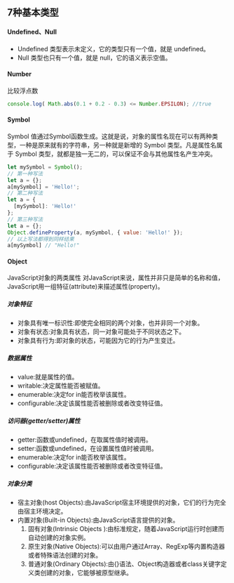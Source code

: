## 7种基本类型
#### Undefined、Null
+ Undefined 类型表示未定义，它的类型只有一个值，就是 undefined。
+ Null 类型也只有一个值，就是 null，它的语义表示空值。

#### Number
比较浮点数
```js
console.log( Math.abs(0.1 + 0.2 - 0.3) <= Number.EPSILON); //true
```
#### Symbol
Symbol 值通过Symbol函数生成。这就是说，对象的属性名现在可以有两种类型，一种是原来就有的字符串，另一种就是新增的 Symbol 类型。凡是属性名属于 Symbol 类型，就都是独一无二的，可以保证不会与其他属性名产生冲突。
```js
let mySymbol = Symbol();
// 第一种写法
let a = {};
a[mySymbol] = 'Hello!';
// 第二种写法
let a = {
  [mySymbol]: 'Hello!'
};
// 第三种写法
let a = {};
Object.defineProperty(a, mySymbol, { value: 'Hello!' });
// 以上写法都得到同样结果
a[mySymbol] // "Hello!"
```

#### Object
JavaScript对象的两类属性 对JavaScript来说，属性并非只是简单的名称和值，JavaScript用一组特征(attribute)来描述属性(property)。

##### 对象特征
+ 对象具有唯一标识性:即使完全相同的两个对象，也并非同一个对象。 
+ 对象有状态:对象具有状态，同一对象可能处于不同状态之下。 
+ 对象具有行为:即对象的状态，可能因为它的行为产生变迁。

##### 数据属性
+ value:就是属性的值。
+ writable:决定属性能否被赋值。
+ enumerable:决定for in能否枚举该属性。
+ configurable:决定该属性能否被删除或者改变特征值。
##### 访问器(getter/setter)属性
+ getter:函数或undefined，在取属性值时被调用。
+ setter:函数或undefined，在设置属性值时被调用。
+ enumerable:决定for in能否枚举该属性。
+ configurable:决定该属性能否被删除或者改变特征值。

##### 对象分类
+ 宿主对象(host Objects):由JavaScript宿主环境提供的对象，它们的行为完全由宿主环境决定。 
+ 内置对象(Built-in Objects):由JavaScript语言提供的对象。
  1. 固有对象(Intrinsic Objects ):由标准规定，随着JavaScript运行时创建而自动创建的对象实例。 
  2. 原生对象(Native Objects):可以由用户通过Array、RegExp等内置构造器或者特殊语法创建的对象。 
  3. 普通对象(Ordinary Objects):由{}语法、Object构造器或者class关键字定义类创建的对象，它能够被原型继承。